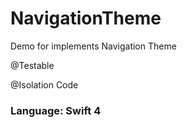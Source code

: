 # NavigationTheme
Demo for implements Navigation Theme

@Testable

@Isolation Code

### Language: Swift 4
